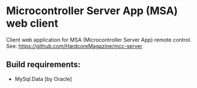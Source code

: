 # Microcontroller Server App (MSA) web client
Client web application for MSA (Microcontroller Server App) remote control.  
See: https://github.com/HardcoreMagazine/mcc-server

## Build requirements:
- MySql.Data [by Oracle]
